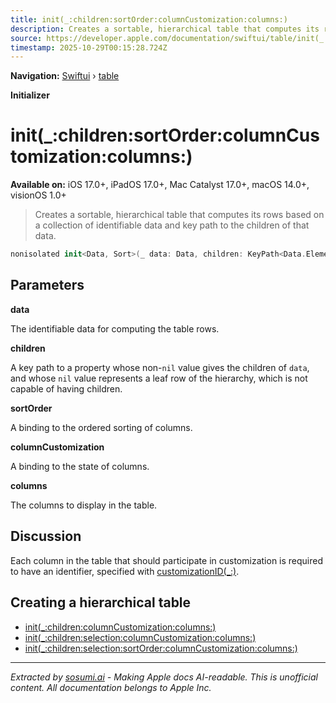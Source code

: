 ```yaml
---
title: init(_:children:sortOrder:columnCustomization:columns:)
description: Creates a sortable, hierarchical table that computes its rows based on a collection of identifiable data and key path to the children of that data.
source: https://developer.apple.com/documentation/swiftui/table/init(_:children:sortorder:columncustomization:columns:)
timestamp: 2025-10-29T00:15:28.724Z
---
```


**Navigation:** [Swiftui](/documentation/swiftui) › [table](/documentation/swiftui/table)

**Initializer**

# init(_:children:sortOrder:columnCustomization:columns:)

**Available on:** iOS 17.0+, iPadOS 17.0+, Mac Catalyst 17.0+, macOS 14.0+, visionOS 1.0+

> Creates a sortable, hierarchical table that computes its rows based on a collection of identifiable data and key path to the children of that data.

```swift
nonisolated init<Data, Sort>(_ data: Data, children: KeyPath<Data.Element, Data?>, sortOrder: Binding<[Sort]>, columnCustomization: Binding<TableColumnCustomization<Value>>? = nil, @TableColumnBuilder<Value, Sort> columns: () -> Columns) where Rows == TableOutlineGroupContent<Data>, Data : RandomAccessCollection, Sort : SortComparator, Columns.TableRowValue == Data.Element, Data.Element == Sort.Compared
```

## Parameters

**data**

The identifiable data for computing the table rows.



**children**

A key path to a property whose non-`nil` value gives the children of `data`, and whose `nil` value represents a leaf row of the hierarchy, which is not capable of having children.



**sortOrder**

A binding to the ordered sorting of columns.



**columnCustomization**

A binding to the state of columns.



**columns**

The columns to display in the table.



## Discussion

Each column in the table that should participate in customization is required to have an identifier, specified with [customizationID(_:)](/documentation/swiftui/tablecolumncontent/customizationid(_:)).

## Creating a hierarchical table

- [init(_:children:columnCustomization:columns:)](/documentation/swiftui/table/init(_:children:columncustomization:columns:))
- [init(_:children:selection:columnCustomization:columns:)](/documentation/swiftui/table/init(_:children:selection:columncustomization:columns:))
- [init(_:children:selection:sortOrder:columnCustomization:columns:)](/documentation/swiftui/table/init(_:children:selection:sortorder:columncustomization:columns:))

---

*Extracted by [sosumi.ai](https://sosumi.ai) - Making Apple docs AI-readable.*
*This is unofficial content. All documentation belongs to Apple Inc.*

